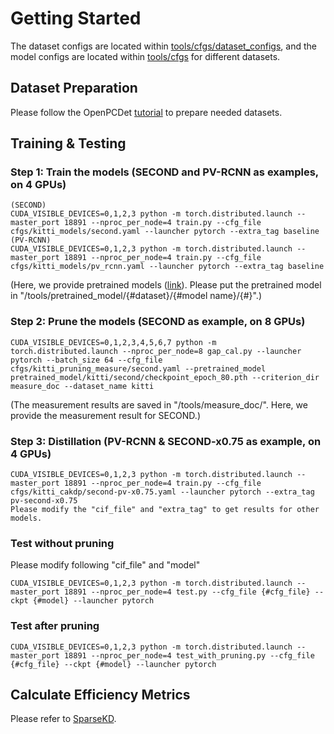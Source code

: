 # Getting Started
The dataset configs are located within [tools/cfgs/dataset_configs](../tools/cfgs/dataset_configs), 
and the model configs are located within [tools/cfgs](../tools/cfgs) for different datasets. 


## Dataset Preparation
Please follow the OpenPCDet [tutorial](https://github.com/open-mmlab/OpenPCDet/blob/master/docs/GETTING_STARTED.md) to 
prepare needed datasets.

## Training & Testing
[//]: # ( TODO)
### Step 1: Train the models (SECOND and PV-RCNN as examples, on 4 GPUs)
```
(SECOND)
CUDA_VISIBLE_DEVICES=0,1,2,3 python -m torch.distributed.launch --master_port 18891 --nproc_per_node=4 train.py --cfg_file cfgs/kitti_models/second.yaml --launcher pytorch --extra_tag baseline
(PV-RCNN)
CUDA_VISIBLE_DEVICES=0,1,2,3 python -m torch.distributed.launch --master_port 18891 --nproc_per_node=4 train.py --cfg_file cfgs/kitti_models/pv_rcnn.yaml --launcher pytorch --extra_tag baseline
```
(Here, we provide pretrained models ([link](https://drive.google.com/drive/folders/1VTSrXW8MiW_1kbxZEPEMTxq8ZIXUVzuw?usp=sharing)). Please put the pretrained model in "/tools/pretrained_model/{#dataset}/{#model name}/{#}".)

### Step 2: Prune the models (SECOND as example, on 8 GPUs)
```
CUDA_VISIBLE_DEVICES=0,1,2,3,4,5,6,7 python -m torch.distributed.launch --nproc_per_node=8 gap_cal.py --launcher pytorch --batch_size 64 --cfg_file cfgs/kitti_pruning_measure/second.yaml --pretrained_model pretrained_model/kitti/second/checkpoint_epoch_80.pth --criterion_dir measure_doc --dataset_name kitti
```
(The measurement results are saved in "/tools/measure_doc/". Here, we provide the measurement result for SECOND.)

### Step 3: Distillation (PV-RCNN & SECOND-x0.75 as example, on 4 GPUs)
```
CUDA_VISIBLE_DEVICES=0,1,2,3 python -m torch.distributed.launch --master_port 18891 --nproc_per_node=4 train.py --cfg_file cfgs/kitti_cakdp/second-pv-x0.75.yaml --launcher pytorch --extra_tag pv-second-x0.75
Please modify the "cif_file" and "extra_tag" to get results for other models.
```

###  Test without pruning
Please modify following "cif_file" and "model"
```
CUDA_VISIBLE_DEVICES=0,1,2,3 python -m torch.distributed.launch --master_port 18891 --nproc_per_node=4 test.py --cfg_file {#cfg_file} --ckpt {#model} --launcher pytorch
```
###  Test after pruning 
```
CUDA_VISIBLE_DEVICES=0,1,2,3 python -m torch.distributed.launch --master_port 18891 --nproc_per_node=4 test_with_pruning.py --cfg_file {#cfg_file} --ckpt {#model} --launcher pytorch
```

## Calculate Efficiency Metrics
Please refer to [SparseKD](https://github.com/CVMI-Lab/SparseKD/blob/master/docs/GETTING_STARTED.md).
